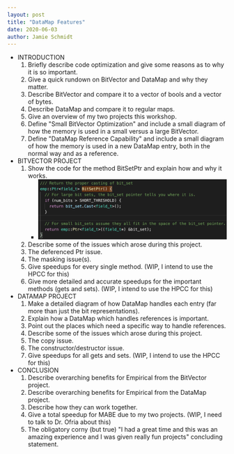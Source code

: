 ```yaml
---
layout: post
title: "DataMap Features"
date: 2020-06-03
author: Jamie Schmidt
---
```


* INTRODUCTION
  1. Briefly describe code optimization and give some reasons as to why it is so important.
  2. Give a quick rundown on BitVector and DataMap and why they matter.
    1. Describe BitVector and compare it to a vector of bools and a vector of bytes.
    2. Describe DataMap and compare it to regular maps.
  3. Give an overview of my two projects this workshop.
    1. Define "Small BitVector Optimization" and include a small diagram of how the memory is used in a small versus a large BitVector.
    2. Define "DataMap Reference Capability" and include a small diagram of how the memory is used in a new DataMap entry, both in the normal way and as a reference.
* BITVECTOR PROJECT
  1. Show the code for the method BitSetPtr and explain how and why it works.
     * ![Alt](BitSetPtr.png "BitSetPtr")
  2. Describe some of the issues which arose during this project.
    1. The deferenced Ptr issue.
    2. The masking issue(s).
  3. Give speedups for every single method. (WIP, I intend to use the HPCC for this)
  4. Give more detailed and accurate speedups for the important methods (gets and sets). (WIP, I intend to use the HPCC for this)
* DATAMAP PROJECT
  1. Make a detailed diagram of how DataMap handles each entry (far more than just the bit representations).
  2. Explain how a DataMap which handles references is important. 
  3. Point out the places which need a specific way to handle references.
  4. Describe some of the issues which arose during this project.
    1. The copy issue.
    2. The constructor/destructor issue.
  5. Give speedups for all gets and sets. (WIP, I intend to use the HPCC for this)
* CONCLUSION
  1. Describe overarching benefits for Empirical from the BitVector project.
  2. Describe overarching benefits for Empirical from the DataMap project.
  3. Describe how they can work together.
  4. Give a total speedup for MABE due to my two projects. (WIP, I need to talk to Dr. Ofria about this)
  5. The obligatory corny (but true) "I had a great time and this was an amazing experience and I was given really fun projects" concluding statement.
